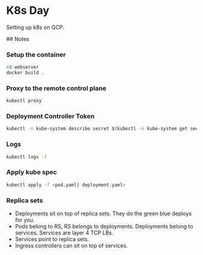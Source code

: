 # K8s Day

Setting up k8s on GCP.

## Notes

### Setup the container

```bash
cd webserver
docker build .
```

### Proxy to the remote control plane

```bash
kubectl proxy
```

### Deployment Controller Token

```bash
kubectl -n kube-system describe secret $(kubectl -n kube-system get secret)
```

### Logs

```bash
kubectl logs -f
```

### Apply kube spec

```bash
kubectl apply -f <pod.yaml| deployment.yaml>
```

### Replica sets

- Deployments sit on top of replica sets. They do the green blue deploys for you.
- Pods belong to RS, RS belongs to deployments. Deployments belong to services. Services are layer 4 TCP LBs.
- Services point to replica sets.
- Ingress controllers can sit on top of services.